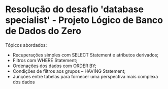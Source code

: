 # Resolução do desafio 'database specialist' - Projeto Lógico de Banco de Dados do Zero

Tópicos abordados:

- Recuperações simples com SELECT Statement e atributos derivados;
- Filtros com WHERE Statement;
- Ordenações dos dados com ORDER BY;
- Condições de filtros aos grupos – HAVING Statement;
- Junções entre tabelas para fornecer uma perspectiva mais complexa dos dados
